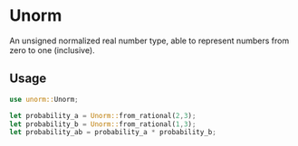 Unorm
=====

An unsigned normalized real number type, able to represent numbers from zero to one (inclusive).

Usage
-----

```rust
use unorm::Unorm;

let probability_a = Unorm::from_rational(2,3);
let probability_b = Unorm::from_rational(1,3);
let probability_ab = probability_a * probability_b;
```